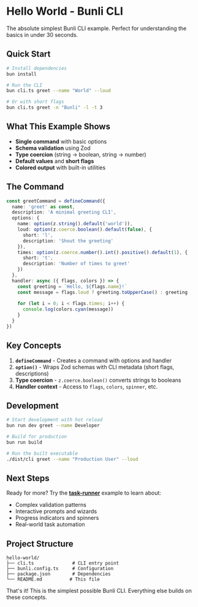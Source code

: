 # Hello World - Bunli CLI

The absolute simplest Bunli CLI example. Perfect for understanding the basics in under 30 seconds.

## Quick Start

```bash
# Install dependencies
bun install

# Run the CLI
bun cli.ts greet --name "World" --loud

# Or with short flags
bun cli.ts greet -n "Bunli" -l -t 3
```

## What This Example Shows

- **Single command** with basic options
- **Schema validation** using Zod
- **Type coercion** (string → boolean, string → number)
- **Default values** and **short flags**
- **Colored output** with built-in utilities

## The Command

```typescript
const greetCommand = defineCommand({
  name: 'greet' as const,
  description: 'A minimal greeting CLI',
  options: {
    name: option(z.string().default('world')),
    loud: option(z.coerce.boolean().default(false), { 
      short: 'l', 
      description: 'Shout the greeting' 
    }),
    times: option(z.coerce.number().int().positive().default(1), { 
      short: 't', 
      description: 'Number of times to greet' 
    })
  },
  handler: async ({ flags, colors }) => {
    const greeting = `Hello, ${flags.name}!`
    const message = flags.loud ? greeting.toUpperCase() : greeting
    
    for (let i = 0; i < flags.times; i++) {
      console.log(colors.cyan(message))
    }
  }
})
```

## Key Concepts

1. **`defineCommand`** - Creates a command with options and handler
2. **`option()`** - Wraps Zod schemas with CLI metadata (short flags, descriptions)
3. **Type coercion** - `z.coerce.boolean()` converts strings to booleans
4. **Handler context** - Access to `flags`, `colors`, `spinner`, etc.

## Development

```bash
# Start development with hot reload
bun run dev greet --name Developer

# Build for production
bun run build

# Run the built executable
./dist/cli greet --name "Production User" --loud
```

## Next Steps

Ready for more? Try the **[task-runner](../task-runner/README.md)** example to learn about:
- Complex validation patterns
- Interactive prompts and wizards
- Progress indicators and spinners
- Real-world task automation

## Project Structure

```
hello-world/
├── cli.ts              # CLI entry point
├── bunli.config.ts     # Configuration
├── package.json        # Dependencies
└── README.md          # This file
```

That's it! This is the simplest possible Bunli CLI. Everything else builds on these concepts.